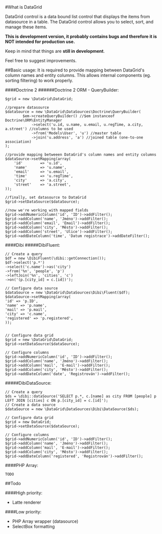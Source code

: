 #What is DataGrid

DataGrid control is a data bound list control that displays the items from datasource in a table. The DataGrid control allows you to select, sort, and manage these items.

**This is development version, it probably contains bugs and therefore it is NOT intended for production use.**

Keep in mind that things are **still in development**.

Feel free to suggest improvements.

##Basic usage:
It is required to provide mapping between DataGrid's column names and entity columns. This allows internal components (eg. sorting filtering) to work properly.

####Doctrine 2
######Doctrine 2 ORM - QueryBuilder:

    $grid = new \DataGrid\DataGrid;

    //prepare datasource
    $dataSource = new \DataGrid\DataSources\Doctrine\QueryBuilder(
    		$em->createQueryBuilder() //$em instanceof Doctrine\ORM\EntityManager
    			->select('u.id, u.name, u.email, u.regTime, a.city, a.street') //columns to be used
    			->from('Models\User', 'u') //master table
    			->join('u.address', 'a') //joined table (one-to-one association)
    );

    //provide mapping betweeen DataGrid's column names and entity columns
    $dataSource->setMapping(array(
    	'id'		=> 'u.id',
    	'name'		=> 'u.name',
    	'email'		=> 'u.email',
    	'time'		=> 'u.regTime',
    	'city'		=> 'a.city',
    	'street'	=> 'a.street',
    ));

    //finally, set datasource to DataGrid
    $grid->setDataSource($dataSource);

    //now we're working with mapped fields
    $grid->addNumericColumn('id', 'ID')->addFilter();
    $grid->addColumn('name', 'Jméno')->addFilter();
    $grid->addColumn('email', 'Email')->addFilter();
    $grid->addColumn('city', 'Město')->addFilter();
    $grid->addColumn('street', 'Ulice')->addFilter();
    $grid->addDateColumn('time', 'Datum registrace')->addDateFilter();

####Dibi
#####DibiFluent:

	// Create a query
	$df = new \DibiFluent(\dibi::getConnection());
	$df->select('p.*')
	->select('c.name')->as('city')
	->from('%n', 'people', 'p')
	->leftJoin('%n', 'cities', 'c')
	->on('(p.[city_id] = c.[id])');

	// Configure data source
	$dataSource = new \DataGrid\DataSources\Dibi\Fluent($df);
	$dataSource->setMapping(array(
	'id' => 'p.ID',
	'name' => 'p.name',
	'mail' => 'p.mail',
	'city' => 'c.name',
	'registered' => 'p.registered',
	));


	// Configure data grid
	$grid = new \DataGrid\DataGrid;
	$grid->setDataSource($dataSource);

	// Configure columns
	$grid->addNumericColumn('id', 'ID')->addFilter();
	$grid->addColumn('name', 'Jméno')->addFilter();
	$grid->addColumn('mail', 'E-mail')->addFilter();
	$grid->addColumn('city', 'Město')->addFilter();
	$grid->addDateColumn('date', 'Registrován')->addFilter();

#####DibiDataSource:

	// Create a query
	$ds = \dibi::dataSource('SELECT p.*, c.[name] as city FROM [people] p LEFT JOIN [cities] c ON p.[city_id] = c.[id]');
	// Create a data source
	$dataSource = new \DataGrid\DataSources\Dibi\DataSource($ds);

	// Configure data grid
	$grid = new DataGrid;
	$grid->setDataSource($dataSource);

	// Configure columns
	$grid->addNumericColumn('id', 'ID')->addFilter();
	$grid->addColumn('name', 'Jméno')->addFilter();
	$grid->addColumn('mail', 'E-mail')->addFilter();
	$grid->addColumn('city', 'Město')->addFilter();
	$grid->addDateColumn('registered', 'Registrován')->addFilter();

####PHP Array:

    TODO

##Todo

####High priority:

 - Latte renderer

####Low priority:

- PHP Array wrapper (datasource)
- SelectBox formatting
